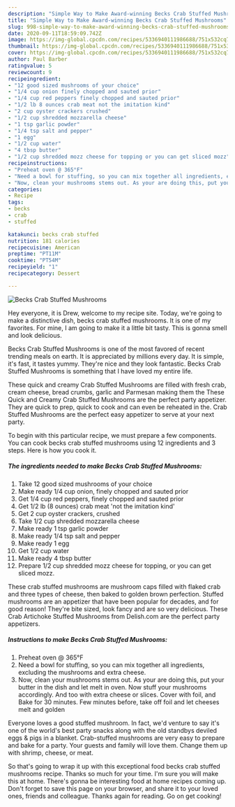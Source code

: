 ```yaml
---
description: "Simple Way to Make Award-winning Becks Crab Stuffed Mushrooms"
title: "Simple Way to Make Award-winning Becks Crab Stuffed Mushrooms"
slug: 998-simple-way-to-make-award-winning-becks-crab-stuffed-mushrooms
date: 2020-09-11T18:59:09.742Z
image: https://img-global.cpcdn.com/recipes/5336940111986688/751x532cq70/becks-crab-stuffed-mushrooms-recipe-main-photo.jpg
thumbnail: https://img-global.cpcdn.com/recipes/5336940111986688/751x532cq70/becks-crab-stuffed-mushrooms-recipe-main-photo.jpg
cover: https://img-global.cpcdn.com/recipes/5336940111986688/751x532cq70/becks-crab-stuffed-mushrooms-recipe-main-photo.jpg
author: Paul Barber
ratingvalue: 5
reviewcount: 9
recipeingredient:
- "12 good sized mushrooms of your choice"
- "1/4 cup onion finely chopped and sauted prior"
- "1/4 cup red peppers finely chopped and sauted prior"
- "1/2 lb 8 ounces crab meat not the imitation kind"
- "2 cup oyster crackers crushed"
- "1/2 cup shredded mozzarella cheese"
- "1 tsp garlic powder"
- "1/4 tsp salt and pepper"
- "1 egg"
- "1/2 cup water"
- "4 tbsp butter"
- "1/2 cup shredded mozz cheese for topping or you can get sliced mozz"
recipeinstructions:
- "Preheat oven @ 365°F"
- "Need a bowl for stuffing, so you can mix together all ingredients, excluding the mushrooms and extra cheese."
- "Now, clean your mushrooms stems out. As your are doing this, put your butter in the dish and let melt in oven. Now stuff your mushrooms accordingly. And too with extra cheese or slices. Cover with foil, and Bake for 30 minutes. Few minutes before, take off foil and let cheeses melt and golden"
categories:
- Recipe
tags:
- becks
- crab
- stuffed

katakunci: becks crab stuffed 
nutrition: 181 calories
recipecuisine: American
preptime: "PT11M"
cooktime: "PT54M"
recipeyield: "1"
recipecategory: Dessert

---
```



![Becks Crab Stuffed Mushrooms](https://img-global.cpcdn.com/recipes/5336940111986688/751x532cq70/becks-crab-stuffed-mushrooms-recipe-main-photo.jpg)

Hey everyone, it is Drew, welcome to my recipe site. Today, we're going to make a distinctive dish, becks crab stuffed mushrooms. It is one of my favorites. For mine, I am going to make it a little bit tasty. This is gonna smell and look delicious.

Becks Crab Stuffed Mushrooms is one of the most favored of recent trending meals on earth. It is appreciated by millions every day. It is simple, it's fast, it tastes yummy. They're nice and they look fantastic. Becks Crab Stuffed Mushrooms is something that I have loved my entire life.

These quick and creamy Crab Stuffed Mushrooms are filled with fresh crab, cream cheese, bread crumbs, garlic and Parmesan making them the These Quick and Creamy Crab Stuffed Mushrooms are the perfect party appetizer. They are quick to prep, quick to cook and can even be reheated in the. Crab Stuffed Mushrooms are the perfect easy appetizer to serve at your next party.


To begin with this particular recipe, we must prepare a few components. You can cook becks crab stuffed mushrooms using 12 ingredients and 3 steps. Here is how you cook it.

<!--inarticleads1-->

##### The ingredients needed to make Becks Crab Stuffed Mushrooms:

1. Take 12 good sized mushrooms of your choice
1. Make ready 1/4 cup onion, finely chopped and sauted prior
1. Get 1/4 cup red peppers, finely chopped and sauted prior
1. Get 1/2 lb (8 ounces) crab meat &#39;not the imitation kind&#39;
1. Get 2 cup oyster crackers, crushed
1. Take 1/2 cup shredded mozzarella cheese
1. Make ready 1 tsp garlic powder
1. Make ready 1/4 tsp salt and pepper
1. Make ready 1 egg
1. Get 1/2 cup water
1. Make ready 4 tbsp butter
1. Prepare 1/2 cup shredded mozz cheese for topping, or you can get sliced mozz.


These crab stuffed mushrooms are mushroom caps filled with flaked crab and three types of cheese, then baked to golden brown perfection. Stuffed mushrooms are an appetizer that have been popular for decades, and for good reason! They&#39;re bite sized, look fancy and are so very delicious. These Crab Artichoke Stuffed Mushrooms from Delish.com are the perfect party appetizers. 

<!--inarticleads2-->

##### Instructions to make Becks Crab Stuffed Mushrooms:

1. Preheat oven @ 365°F
1. Need a bowl for stuffing, so you can mix together all ingredients, excluding the mushrooms and extra cheese.
1. Now, clean your mushrooms stems out. As your are doing this, put your butter in the dish and let melt in oven. Now stuff your mushrooms accordingly. And too with extra cheese or slices. Cover with foil, and Bake for 30 minutes. Few minutes before, take off foil and let cheeses melt and golden


Everyone loves a good stuffed mushroom. In fact, we&#39;d venture to say it&#39;s one of the world&#39;s best party snacks along with the old standbys deviled eggs &amp; pigs in a blanket. Crab-stuffed mushrooms are very easy to prepare and bake for a party. Your guests and family will love them. Change them up with shrimp, cheese, or meat. 

So that's going to wrap it up with this exceptional food becks crab stuffed mushrooms recipe. Thanks so much for your time. I'm sure you will make this at home. There's gonna be interesting food at home recipes coming up. Don't forget to save this page on your browser, and share it to your loved ones, friends and colleague. Thanks again for reading. Go on get cooking!
